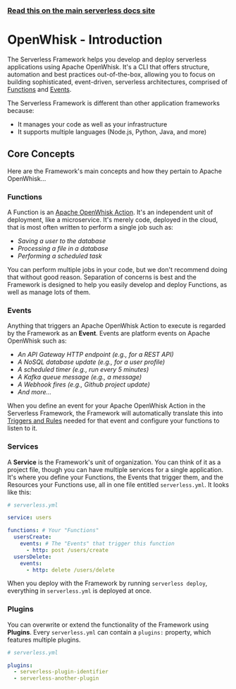 <!--
title: Serverless Framework - Apache OpenWhisk Guide - Introduction
menuText: Intro
menuOrder: 1
description: An introduction to using Apache OpenWhisk with the Serverless Framework.
layout: Doc
-->

<!-- DOCS-SITE-LINK:START automatically generated  -->
### [Read this on the main serverless docs site](https://www.serverless.com/framework/docs/providers/openwhisk/guide/intro)
<!-- DOCS-SITE-LINK:END -->

# OpenWhisk - Introduction

The Serverless Framework helps you develop and deploy serverless applications using Apache OpenWhisk.  It's a CLI that offers structure, automation and best practices out-of-the-box, allowing you to focus on building sophisticated, event-driven, serverless architectures, comprised of [Functions](#functions) and [Events](#events).

The Serverless Framework is different than other application frameworks because:
* It manages your code as well as your infrastructure
* It supports multiple languages (Node.js, Python, Java, and more)

## Core Concepts

Here are the Framework's main concepts and how they pertain to Apache OpenWhisk…

### Functions

A Function is an [Apache OpenWhisk Action](https://github.com/openwhisk/openwhisk/blob/master/docs/actions.md).  It's an independent unit of deployment, like a microservice.  It's merely code, deployed in the cloud, that is most often written to perform a single job such as:

* *Saving a user to the database*
* *Processing a file in a database*
* *Performing a scheduled task*

You can perform multiple jobs in your code, but we don't recommend doing that without good reason.  Separation of concerns is best and the Framework is designed to help you easily develop and deploy Functions, as well as manage lots of them.

### Events

Anything that triggers an Apache OpenWhisk Action to execute is regarded by the Framework as an **Event**.  Events are platform events on Apache OpenWhisk such as:

* *An API Gateway HTTP endpoint (e.g., for a REST API)*
* *A NoSQL database update (e.g., for a user profile)*
* *A scheduled timer (e.g., run every 5 minutes)*
* *A Kafka queue message (e.g., a message)*
* *A Webhook fires (e.g., Github project update)*
* *And more...*

When you define an event for your Apache OpenWhisk Action in the Serverless Framework, the Framework will automatically translate this into [Triggers and Rules](https://github.com/openwhisk/openwhisk/blob/master/docs/triggers_rules.md) needed for that event and configure your functions to listen to it.

### Services

A **Service** is the Framework's unit of organization.  You can think of it as a project file, though you can have multiple services for a single application.  It's where you define your Functions, the Events that trigger them, and the Resources your Functions use, all in one file entitled `serverless.yml`.  It looks like this:

```yml
# serverless.yml

service: users

functions: # Your "Functions"
  usersCreate:
    events: # The "Events" that trigger this function
      - http: post /users/create
  usersDelete:
    events:
      - http: delete /users/delete
```
When you deploy with the Framework by running `serverless deploy`, everything in `serverless.yml` is deployed at once.

### Plugins

You can overwrite or extend the functionality of the Framework using **Plugins**.  Every `serverless.yml` can contain a `plugins:` property, which features multiple plugins.

```yml
# serverless.yml

plugins:
  - serverless-plugin-identifier
  - serverless-another-plugin
```
